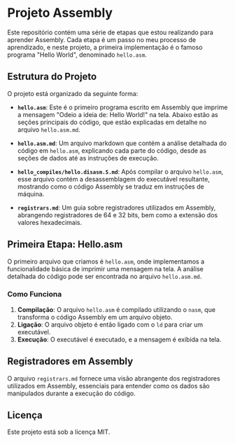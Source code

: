 # Projeto Assembly

Este repositório contém uma série de etapas que estou realizando para aprender Assembly. Cada etapa é um passo no meu processo de aprendizado, e neste projeto, a primeira implementação é o famoso programa "Hello World", denominado `hello.asm`.

## Estrutura do Projeto

O projeto está organizado da seguinte forma:

- **`hello.asm`**: Este é o primeiro programa escrito em Assembly que imprime a mensagem "Odeio a ideia de: Hello World!" na tela. Abaixo estão as seções principais do código, que estão explicadas em detalhe no arquivo `hello.asm.md`.

- **`hello.asm.md`**: Um arquivo markdown que contém a análise detalhada do código em `hello.asm`, explicando cada parte do código, desde as seções de dados até as instruções de execução.

- **`hello_compiles/hello.disasm.S.md`**: Após compilar o arquivo `hello.asm`, esse arquivo contém a desassemblagem do executável resultante, mostrando como o código Assembly se traduz em instruções de máquina.

- **`registrars.md`**: Um guia sobre registradores utilizados em Assembly, abrangendo registradores de 64 e 32 bits, bem como a extensão dos valores hexadecimais.

## Primeira Etapa: Hello.asm

O primeiro arquivo que criamos é `hello.asm`, onde implementamos a funcionalidade básica de imprimir uma mensagem na tela. A análise detalhada do código pode ser encontrada no arquivo `hello.asm.md`.

### Como Funciona

1. **Compilação**: O arquivo `hello.asm` é compilado utilizando o `nasm`, que transforma o código Assembly em um arquivo objeto.
2. **Ligação**: O arquivo objeto é então ligado com o `ld` para criar um executável.
3. **Execução**: O executável é executado, e a mensagem é exibida na tela.

## Registradores em Assembly

O arquivo `registrars.md` fornece uma visão abrangente dos registradores utilizados em Assembly, essenciais para entender como os dados são manipulados durante a execução do código.

## Licença

Este projeto está sob a licença MIT.

